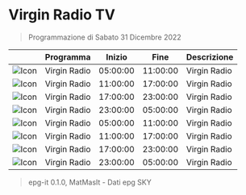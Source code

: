 # Virgin Radio TV
> Programmazione di Sabato 31 Dicembre 2022

||Programma|Inizio|Fine|Descrizione|
|---|---|---|---|---|
|![Icon](https://guidatv.sky.it/uuid/Musica_Cover_Ein_MY0UX.png)|Virgin Radio|05:00:00|11:00:00|Virgin Radio
|![Icon](https://guidatv.sky.it/uuid/Musica_Cover_Ein_MY0UX.png)|Virgin Radio|11:00:00|17:00:00|Virgin Radio
|![Icon](https://guidatv.sky.it/uuid/Musica_Cover_Ein_MY0UX.png)|Virgin Radio|17:00:00|23:00:00|Virgin Radio
|![Icon](https://guidatv.sky.it/uuid/Musica_Cover_Ein_MY0UX.png)|Virgin Radio|23:00:00|05:00:00|Virgin Radio
|![Icon](https://guidatv.sky.it/uuid/Musica_Cover_Ein_MY0UX.png)|Virgin Radio|05:00:00|11:00:00|Virgin Radio
|![Icon](https://guidatv.sky.it/uuid/Musica_Cover_Ein_MY0UX.png)|Virgin Radio|11:00:00|17:00:00|Virgin Radio
|![Icon](https://guidatv.sky.it/uuid/Musica_Cover_Ein_MY0UX.png)|Virgin Radio|17:00:00|23:00:00|Virgin Radio
|![Icon](https://guidatv.sky.it/uuid/Musica_Cover_Ein_MY0UX.png)|Virgin Radio|23:00:00|05:00:00|Virgin Radio



 > epg-it 0.1.0, MatMasIt - Dati epg SKY